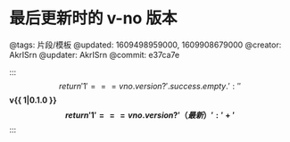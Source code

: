 # 最后更新时的 v-no 版本

@tags: 片段/模板
@updated: 1609498959000, 1609908679000
@creator: AkrISrn
@updater: AkrISrn
@commit: e37ca7e

:::$$ return '{{ 1 }}' === vno.version ? ' .success.empty .' : '' $$
**v{{ 1|0.1.0 }}$$ return '{{ 1 }}' === vno.version ? '（最新）' : ' +' $$**
:::

